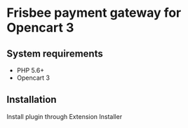 # Frisbee payment gateway for Opencart 3

## System requirements

* PHP 5.6+
* Opencart 3

## Installation

Install plugin through Extension Installer
